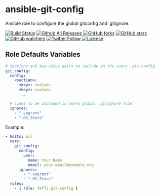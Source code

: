 # ansible-git-config

Ansible role to configure the global gitconfig and .gitignore.

[![Build Status](https://img.shields.io/travis/feffi/ansible-git-config.svg)](https://travis-ci.org/feffi/ansible-git-config) [![Github All Releases](https://img.shields.io/github/downloads/feffi/ansible-git-config/total.svg)](https://github.com/feffi/ansible-git-config) [![GitHub forks](https://img.shields.io/github/forks/feffi/ansible-git-config.svg?style=social&label=Fork)](https://github.com/feffi/ansible-git-config) [![GitHub stars](https://img.shields.io/github/stars/feffi/ansible-git-config.svg?style=social&label=Star)](https://github.com/feffi/ansible-git-config) [![GitHub watchers](https://img.shields.io/github/watchers/feffi/ansible-git-config.svg?style=social&label=Watch)](https://github.com/feffi/ansible-git-config) [![Twitter Follow](https://img.shields.io/twitter/follow/feffi1.svg?style=social&label=Follow)](https://twitter.com/feffi1) [![License](http://img.shields.io/:license-mit-blue.svg)](https://github.com/feffi/ansible-git-config/blob/master/LICENSE)

## Role Defaults Variables

```yaml
# Sections and key-value pairs to include in the users .git-config
git_config:
  config:
    <section>:
      <key>: <value>
      <key>: <value>
      ...

  # Lines to be included in users global .gitignore file
  ignores:
    - ".vagrant"
    - ".DS_Store"
```

Example:

```yaml
- hosts: all
  vars:
    git_config:
      config:
        user:
          name: Your Name
          email: your-email@exemple.org
      ignores:
        - ".vagrant"
        - ".DS_Store"
  roles:
    - { role: feffi.git-config }
```
